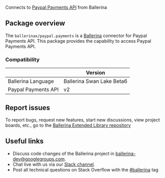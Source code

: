 Connects to [Paypal Payments API](https://developer.paypal.com/docs/api/payments/v2/) from Ballerina

## Package overview
The `ballerinax/paypal.payments` is a [Ballerina](https://ballerina.io/) connector for Paypal Payments API.
This package provides the capability to access Paypal Payments API.

### Compatibility
|                               | Version                         |
|-------------------------------|---------------------------------|
| Ballerina Language            | Ballerina Swan Lake Beta6       | 
| Paypal Payments API           | v2                              |

## Report issues
To report bugs, request new features, start new discussions, view project boards, etc., go to the [Ballerina Extended Library repository](https://github.com/ballerina-platform/ballerina-extended-library)

## Useful links
- Discuss code changes of the Ballerina project in [ballerina-dev@googlegroups.com](mailto:ballerina-dev@googlegroups.com).
- Chat live with us via our [Slack channel](https://ballerina.io/community/slack/).
- Post all technical questions on Stack Overflow with the [#ballerina](https://stackoverflow.com/questions/tagged/ballerina) tag
